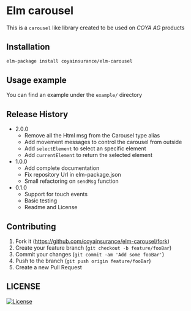 # Elm carousel
This is a `carousel` like library created to be used on *COYA AG* products

## Installation

```sh
elm-package install coyainsurance/elm-carousel
```

## Usage example

You can find an example under the `example/` directory

## Release History

* 2.0.0
    * Remove all the Html msg from the Carousel type alias
    * Add movement messages to control the carousel from outside
    * Add `selectElement` to select an specific element
    * Add `currentElement` to return the selected element
* 1.0.0
    * Add complete documentation
    * Fix repository Url in elm-package.json
    * Small refactoring on `sendMsg` function
* 0.1.0
    * Support for touch events
    * Basic testing
    * Readme and License


## Contributing

1. Fork it (<https://github.com/coyainsurance/elm-carousel/fork>)
2. Create your feature branch (`git checkout -b feature/fooBar`)
3. Commit your changes (`git commit -am 'Add some fooBar'`)
4. Push to the branch (`git push origin feature/fooBar`)
5. Create a new Pull Request

## LICENSE
[![License](https://img.shields.io/badge/License-BSD%203--Clause-blue.svg)](/LICENSE.md)
